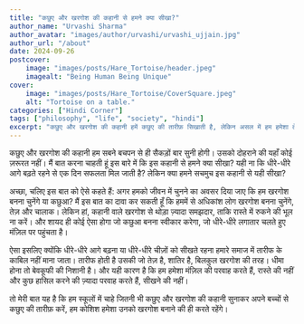 ```yaml
---
title: "कछुए और खरगोश की कहानी से हमने क्या सीखा?"
author_name: "Urvashi Sharma"
author_avatar: "images/author/urvashi/urvashi_ujjain.jpg"
author_url: "/about"
date: 2024-09-26
postcover:
    image: "images/posts/Hare_Tortoise/header.jpeg"
    imagealt: "Being Human Being Unique"
cover:
    image: "images/posts/Hare_Tortoise/CoverSquare.jpeg"
    alt: "Tortoise on a table."
categories: ["Hindi Corner"]
tags: ["philosophy", "life", "society", "hindi"]
excerpt: "कछुए और खरगोश की कहानी हमें कछुए की तारीफ़ सिखाती है, लेकिन असल में हम हमेशा तेज़ और चतुर खरगोश बनना चाहते हैं। समाज की नजर में मंज़िल का महत्व है, रास्ते का नहीं।"
---
```


कछुए और खरगोश की कहानी हम सबने बचपन से ही सैकड़ों बार सुनी होगी। उसको दोहराने की यहाँ कोई ज़रूरत नहीं। मैं बात करना चाहती हूं इस बारे में कि इस कहानी से हमने क्या सीखा? यही ना कि धीरे-धीरे आगे बढ़ते रहने से एक दिन सफलता मिल जाती है? लेकिन क्या हमने सचमुच इस कहानी से यही सीखा?

अच्छा, चलिए इस बात को ऐसे कहते हैं: अगर हमको जीवन में चुनने का अवसर दिया जाए कि हम खरगोश बनना चुनेंगे या कछुआ? मैं इस बात का दावा कर सकती हूँ कि हममें से अधिकांश लोग खरगोश बनना चुनेंगे, तेज़ और चालाक। लेकिन हां, कहानी वाले खरगोश से थोड़ा ज़्यादा समझदार, ताकि रास्ते में रुकने की भूल ना करें। और शायद ही कोई ऐसा होगा जो कछुआ बनना स्वीकार करेगा, जो धीरे-धीरे लगातार चलते हुए मंज़िल पर पहुंचता है।

ऐसा इसलिए क्योंकि धीरे-धीरे आगे बढ़ना या धीरे-धीरे चीज़ों को सीखते रहना हमारे समाज में तारीफ के काबिल नहीं माना जाता। तारीफ होती है उसकी जो तेज़ है, शातिर है, बिलकुल खरगोश की तरह। धीमा होना तो बेवकूफी की निशानी है। और यही कारण है कि हम हमेशा मंज़िल की परवाह करते हैं, रास्ते की नहीं और कुछ हासिल करने की ज़्यादा परवाह करते हैं, सीखने की नहीं।

तो मेरी बात यह है कि हम स्कूलों में चाहे जितनी भी कछुए और खरगोश की कहानी सुनाकर अपने बच्चों से कछुए की तारीफ़ करें, हम कोशिश हमेशा उनको खरगोश बनाने की ही करते रहेंगे।

